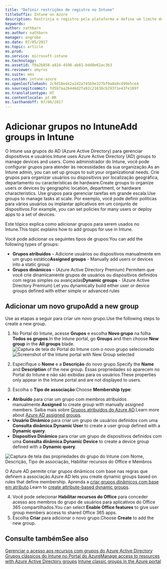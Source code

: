 ```yaml
---
title: "Definir restrições de registro no Intune"
titleSuffix: Intune on Azure
description: Restrinja o registro pela plataforma e defina um limite de registro de dispositivo no Intune. "
keywords: 
author: nathbarn
ms.author: nathbarn
manager: angrobe
ms.date: 07/05/2017
ms.topic: article
ms.prod: 
ms.service: microsoft-intune
ms.technology: 
ms.assetid: f0a2b858-a824-4598-ab81-bdd8e62ac3b3
ms.reviewer: amyros
ms.suite: ems
ms.custom: intune-azure
ms.openlocfilehash: 2c9d10e4e2a1d2a745b9e327bf9a8a9cd99e5ce4
ms.sourcegitcommit: fd5b7aa26446d2fa92c21638cb29371e43fe169f
ms.translationtype: HT
ms.contentlocale: pt-BR
ms.lasthandoff: 07/06/2017
---
```

# <span data-ttu-id="ce4a5-104">Adicionar grupos no Intune</span><span class="sxs-lookup"><span data-stu-id="ce4a5-104">Add groups in Intune</span></span>
<a id="add-groups-in-intune" class="xliff"></a>
<span data-ttu-id="ce4a5-105">O Intune usa grupos do AD (Azure Active Directory) para gerenciar dispositivos e usuários.</span><span class="sxs-lookup"><span data-stu-id="ce4a5-105">Intune uses Azure Active Directory (AD) groups to manage devices and users.</span></span> <span data-ttu-id="ce4a5-106">Como administrador do Intune, você pode configurar grupos para atender às necessidades da sua organização.</span><span class="sxs-lookup"><span data-stu-id="ce4a5-106">As an Intune admin, you can set up groups to suit your organizational needs.</span></span> <span data-ttu-id="ce4a5-107">Crie grupos para organizar usuários ou dispositivos por localização geográfica, departamento ou características de hardware.</span><span class="sxs-lookup"><span data-stu-id="ce4a5-107">Create groups to organize users or devices by geographic location, department, or hardware characteristics.</span></span> <span data-ttu-id="ce4a5-108">Use grupos para gerenciar tarefas em grande escala.</span><span class="sxs-lookup"><span data-stu-id="ce4a5-108">Use groups to manage tasks at scale.</span></span> <span data-ttu-id="ce4a5-109">Por exemplo, você pode definir políticas para vários usuários ou implantar aplicativos em um conjunto de dispositivos.</span><span class="sxs-lookup"><span data-stu-id="ce4a5-109">For example, you can set policies for many users or  deploy apps to a set of devices.</span></span>

<span data-ttu-id="ce4a5-110">Este tópico explica como adicionar grupos para serem usados no Intune.</span><span class="sxs-lookup"><span data-stu-id="ce4a5-110">This topic explains how to add groups for use in Intune.</span></span>

<span data-ttu-id="ce4a5-111">Você pode adicionar os seguintes tipos de grupos:</span><span class="sxs-lookup"><span data-stu-id="ce4a5-111">You can add the following types of groups:</span></span>
- <span data-ttu-id="ce4a5-112">**Grupos atribuídos** – Adicione usuários ou dispositivos manualmente em um grupo estático</span><span class="sxs-lookup"><span data-stu-id="ce4a5-112">**Assigned groups** - Manually add users or devices into a static group</span></span>
- <span data-ttu-id="ce4a5-113">**Grupos dinâmicos** – (Azure Active Directory Premium) Permitem que você crie dinamicamente grupos de usuários ou dispositivos definidos com regras simples ou avançadas</span><span class="sxs-lookup"><span data-stu-id="ce4a5-113">**Dynamic groups** - (Azure Active Directory Premium) Let you dynamically build either user or device groups defined with either simple or advanced rules</span></span>

## <span data-ttu-id="ce4a5-114">Adicionar um novo grupo</span><span class="sxs-lookup"><span data-stu-id="ce4a5-114">Add a new group</span></span>
<a id="add-a-new-group" class="xliff"></a>

<span data-ttu-id="ce4a5-115">Use as etapas a seguir para criar um novo grupo.</span><span class="sxs-lookup"><span data-stu-id="ce4a5-115">Use the following steps to create a new group.</span></span>
1. <span data-ttu-id="ce4a5-116">No Portal do Intune, acesse **Grupos** e escolha **Novo grupo** na folha **Todos os grupos**.</span><span class="sxs-lookup"><span data-stu-id="ce4a5-116">In the Intune portal, go **Groups** and then choose **New group** in the **All groups** blade.</span></span>
  <span data-ttu-id="ce4a5-117">![Captura de tela do Portal do Intune com o novo grupo selecionado](./media/groups-add-new.png)</span><span class="sxs-lookup"><span data-stu-id="ce4a5-117">![Screenshot of the Intune portal with New Group selected](./media/groups-add-new.png)</span></span>
2. <span data-ttu-id="ce4a5-118">Especifique o **Nome** e a **Descrição** do novo grupo.</span><span class="sxs-lookup"><span data-stu-id="ce4a5-118">Specify the **Name** and **Description** of the new group.</span></span> <span data-ttu-id="ce4a5-119">Essas propriedades só aparecem no Portal do Intune e não são exibidas para os usuários.</span><span class="sxs-lookup"><span data-stu-id="ce4a5-119">These properties only appear in the Intune portal and are not displayed to users.</span></span>

3. <span data-ttu-id="ce4a5-120">Escolha o **Tipo de associação**:</span><span class="sxs-lookup"><span data-stu-id="ce4a5-120">Choose **Membership type**:</span></span>
  - <span data-ttu-id="ce4a5-121">**Atribuído** para criar um grupo com membros atribuídos manualmente.</span><span class="sxs-lookup"><span data-stu-id="ce4a5-121">**Assigned** to create group with manually assigned members.</span></span> <span data-ttu-id="ce4a5-122">Saiba mais sobre [Grupos atribuídos do Azure AD](https://docs.microsoft.com/azure/active-directory/active-directory-groups-create-azure-portal).</span><span class="sxs-lookup"><span data-stu-id="ce4a5-122">Learn more about [Azure AD assigned groups](https://docs.microsoft.com/azure/active-directory/active-directory-groups-create-azure-portal).</span></span>
  - <span data-ttu-id="ce4a5-123">**Usuário Dinâmico** para criar um grupo de usuários definidos com uma **Consulta dinâmica**.</span><span class="sxs-lookup"><span data-stu-id="ce4a5-123">**Dynamic User** to create a user group defined with a **Dynamic query**.</span></span>
  - <span data-ttu-id="ce4a5-124">**Dispositivo Dinâmico** para criar um grupo de dispositivos definidos com uma **Consulta dinâmica**.</span><span class="sxs-lookup"><span data-stu-id="ce4a5-124">**Dynamic Device** to create a device group defined with a **Dynamic query**.</span></span>

  ![Captura de tela das propriedades do grupo do Intune com Nome, Descrição, Tipo de associação, Habilitar recursos do Office e Membros](./media/groups-add-properties.png)

  <span data-ttu-id="ce4a5-126">O Azure AD permite criar grupos dinâmicos com base nas regras que definem a associação.</span><span class="sxs-lookup"><span data-stu-id="ce4a5-126">Azure AD lets you create dynamic groups based on rules that define membership.</span></span> <span data-ttu-id="ce4a5-127">Aprenda a [criar grupos dinâmicos com base em atributo](https://docs.microsoft.com/azure/active-directory/active-directory-groups-dynamic-membership-azure-portal).</span><span class="sxs-lookup"><span data-stu-id="ce4a5-127">Learn to [create attribute-based dynamic groups](https://docs.microsoft.com/azure/active-directory/active-directory-groups-dynamic-membership-azure-portal).</span></span>

4. <span data-ttu-id="ce4a5-128">Você pode selecionar **Habilitar recursos do Office** para conceder acesso aos membros do grupo de usuários para aplicativos do Office 365 compartilhados.</span><span class="sxs-lookup"><span data-stu-id="ce4a5-128">You can select **Enable Office features** to give user group members access to shared Office 365 apps.</span></span>
5. <span data-ttu-id="ce4a5-129">Escolha **Criar** para adicionar o novo grupo.</span><span class="sxs-lookup"><span data-stu-id="ce4a5-129">Choose **Create** to add the new group.</span></span>

## <span data-ttu-id="ce4a5-130">Consulte também</span><span class="sxs-lookup"><span data-stu-id="ce4a5-130">See also</span></span>
<a id="see-also" class="xliff"></a>
<span data-ttu-id="ce4a5-131">[Gerenciar o acesso aos recursos com grupos do Azure Active Directory](https://docs.microsoft.com/azure/active-directory/active-directory-manage-groups)
[Grupos clássicos do Intune no Portal do Azure](groups-get-started.md)</span><span class="sxs-lookup"><span data-stu-id="ce4a5-131">[Manage access to resources with Azure Active Directory groups](https://docs.microsoft.com/azure/active-directory/active-directory-manage-groups)
[Intune classic groups in the Azure portal](groups-get-started.md)</span></span>
